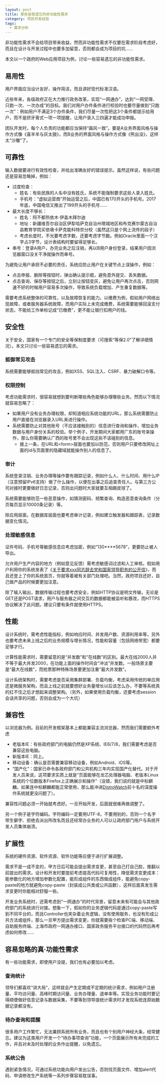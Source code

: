 ```yaml
---
layout: post
title: 那些容易遗忘的非功能性需求
category: 项目开发经验
tags:
  - 需求分析
---
```

非功能性需求不会给项目带来收益，然而非功能性需求不仅要在需求阶段考虑好，而且在设计与开发过程中也要多加留意，否则都会成为项目的坑……

本文以一个政府的Web应用项目为例，讨论一些容易遗忘的非功能性需求。
<!-- more -->

## 易用性
用户界面应当设计友好，操作简洁，而且讲好现代标准汉语。

近些年来，各级政府正在大力推行政务改革，实现“一网通办”，达到“一网受理、只跑一次、一次办成”的目标。我们对用户办件条件进行校验时也要尽量做到“只跑一次”：例如用户不满足3个办件条件，我们尽量一次性把这3个条件都提示给用户，而不是挤牙膏式一项一项提醒，让用户录入三四遍才能成功申报。

团队开发时，每个人负责的功能都应当保持“画风一致”。要是A业务界面风格与操作方式像《喜羊羊与灰太狼》，而B业务的界面风格与操作方式像《熊出没》，这样太“沙雕”了。

## 可靠性
输入数据要进行有效性检查，并给出准确友好的错误提示。虽然这样说，有些问题还是容易忽略掉，例如：

* 过度检查：
  * 姓名：有些民族的人名中没有姓氏，系统不能强制要求这些人录入姓氏。
  * 手机号：“虚拟运营商”开始运营之后，中国已有170开头的手机号。2017年底，中国电信又推出了199开头的手机号……
* 最大长度不够长：
  * 姓名：阿不都热依木·伊盖木拜尔迪
  * 地址：新疆维吾尔自治区伊犁哈萨克自治州塔城地区和布克赛尔蒙古自治县教育学院买依墩卡萨克能科特奈分校（虽然这只是个网上流传的段子）
  * 考虑长度时，不光要考虑字数，还要考虑字节数。例如Oracle里面一个汉字占3字节，设计表结构时要留得足够长。
* 串号：登录A用户，办完业务之后注销，再以B用户身份登录，结果用户因浏览器窗口没关干净就操作而串号。

为避免让用户承担不必要的责任，系统应防止用户在关键节点上误操作，例如：
* 点击申报、删除等按钮时，弹出确认提示框，避免意外提交、丢失数据。
* 点击查询、保存等按钮之后，立刻让按钮变灰，避免让用户再次点击，否则网速不好的时候用户容易多次操作，导致系统负载增加、产生重复数据等。

需要考虑系统整体的可靠性，以及故障恢复的能力。以缴费为例，假如用户网络出现故障，或者服务器系统故障，而用户实际上未完成缴费，系统需要能够回滚支付状态，不能给工作单标记成“已缴费”，更不能让银行扣用户的钱。

## 安全性
关于安全，国家有一个专门的安全等保制度要求（可搜索“等保2.0”了解详细情况）。本文只讨论一些容易遗忘的需求。

### 抵御常见攻击
系统需要能够抵挡常见的攻击，例如XSS、SQL注入、CSRF、暴力破解口令等。

### 权限控制
考虑功能需求时，很容易就想到要判断哪些角色能够办理哪些业务。然而以下情况就容易忽略了：

* 如果用户没有业务办理权限，却知道相应系统功能的URL，那么系统需要防止用户直接在浏览器录入URL来进行操作。
* 系统需要防止对其他账号（不应该接触到的）信息进行查询和操作，增加业务数据与用户身份关系的校验。举个例子，开发期间大家都用广东的账号来操作，那么你需要确认广西的账号里不会出现这些不该碰到的信息。
  * 接上一条，在URL和&lt;form&gt;层面也要加以防范，否则用户只要修改网址上面的id与页面里的隐藏域就能操作别人的信息了。

### 审计
系统登录注销、业务办理等操作要有跟踪记录，例如什么人、什么时间、用什么IP（注意预留IPv6支持）做了什么操作，以便在出事之后追查责任人。与第三方公司对接时更要做好日志记录，否则出问题时大家就要互相踢皮球了。

系统需要能够防范一些恶意操作，如猜测密码、频繁查询、构造恶意查询条件（分页每页显示10000条记录）等。

除应用层面，在数据库层面也要考虑审计记录，例如建立触发器和跟踪表，记录数据变化情况。

### 处理敏感信息
证件号码、手机号等敏感信息应考虑加密，例如“130****5678”，更要防止被人导出。

允许用户生产内容的地方（例如意见反馈）需考虑敏感词过滤和人工审核。假如用户利用你的系统发表了《[关于要求xxx同志辞去党和国家领导职务的公开信](https://zh.wikipedia.org/wiki/%E8%A6%81%E6%B1%82%E4%B9%A0%E8%BF%91%E5%B9%B3%E8%BE%9E%E4%BB%BB%E6%80%BB%E4%B9%A6%E8%AE%B0%E5%85%AC%E5%BC%80%E4%BF%A1%E4%BA%8B%E4%BB%B6)》，而且还登上了你的系统首页，你就等着被有关部门处理吧。当然，政府项目还好，自己做产品的时候要更加注意。

除了输入输出，数据传输过程也要考虑安全，例如HTTP协议是明文传输，无论是GET还是POST请求，用户与服务器之间交互的数据都能被监听和篡改，而HTTPS协议解决了此问题。建议只要有条件就使用HTTPS。

## 性能
设计系统时，需考虑性能指标，例如响应时间、并发用户数、资源利用率等，另外也要考虑未来上线之后的业务规模与增长情况，性能和容量（包括网络带宽）都要足够才行。

计算性能需求时，需要留意的是“并发数”和“在线数”的区别。最大在线2000人并不等于最大并发2000，在功能上面的操作时间会“冲淡”并发数。一般场景主要是“最大在线数”，而抢票那种特殊场景要更加注重“最大并发数”。

设计系统架构时，需要考虑是否采用集群部署、负载均衡，考虑采用传统的单应用还是微服务架构，而且上线之前就要想好业务量增长以后该怎么办，不要等系统真的扛不住之后才想起来调整架构。（另外，如果使用负载均衡，还要考虑session会话共享的问题，否则会成为一个大坑）

## 兼容性
以浏览器为例。目前的开发框架基本上都能兼容主流浏览器，然而我们需要额外考虑

* 老版本IE：有些政府部门的电脑仍然是XP系统、IE6/7/8，我们需要考虑是否兼容这些电脑。
* 新版本IE：同上。
* 移动设备：确认是否需要兼容移动设备，例如Android、iOS等。
* “国产化”：国家已命令各政府部门和公共机构三年内实现国产化替代。对于开发人员来说，这项要求实质上就是“页面能够在龙芯处理器电脑、老版本Linux系统的个位数版本Firefox上正确展示和操作”（没错，我们说的就是中标麒麟。如果连中标麒麟都能正常使用，那么能冲进[DistroWatch](https://distrowatch.com/)前十名的深度操作系统就更没问题了）。

兼容性问题必须一开始就考虑好。一旦开始开发，后面就很难再做调整了。

另一个例子是字符编码。字符编码一定要用UTF-8，不要用别的，否则一个名字带生僻字、拒绝去派出所改名而且还经常办业务的人可以让政府部门用户与系统开发人员集体崩溃。

## 扩展性
系统的硬件资源、软件资源、软件功能等应便于进行扩展调整。

需求不是一成不变的，甲方日后可能会提出需求变更，甚至自己打自己脸，推翻以前提出的需求。设计和开发时要提前考虑提高代码可复用性，降低需求变更成本：能参数化的地方增加参数化配置，能形成组件的东西做成组件，能避免copy-paste的地方就避免copy-paste（封装成公共类或公共函数），这样后面真发生需求变更时你能相对舒服一些。

开发业务系统时，还需考虑到“一网通办”的时代背景，留意未来有可能会与其他政府部门的系统进行对接。想象一下，假如你的业务逻辑代码是通过copy-paste写到不同平台的，而且Controller也夹杂着业务逻辑，没有使用服务，也没有形成公共方法或组件，那么一旦甲方提出需求变更，你就需要挨个检查PC端、移动端、自助服务终端、上海市政府一网通办接口、国家政务服务平台接口的代码然后再考虑如何修改……

## 容易忽略的真·功能性需求
有一些功能需求，即使用户没提，我们也有必要加以考虑。

### 查询统计
领导们都喜欢“讲大局”，这样就会产生定期或不定期的统计需求，例如用户注册量、平均访问量、高峰时期访问量、业务办理量、退单率等。实现业务功能时要记得顺便做好信息记录与数据采集，不要等到领导提统计需求时才发现系统连原始数据记录都没有。

### 待办查询和提醒
很多用户工作繁忙，无法兼顾系统所有业务，而且也有个别用户神经大条，经常健忘。建议为这类用户开发一个“待办事项查询”功能，一个页面展示所有未完成的工作，并且对未及时处理的业务作出提醒，以免遗忘。

### 系统公告
遇到紧急情况，可通过系统功能向用户发出公告，否则找页面文件、增加alert代码、申请修改生产系统等一系列步骤容易耽误事。
